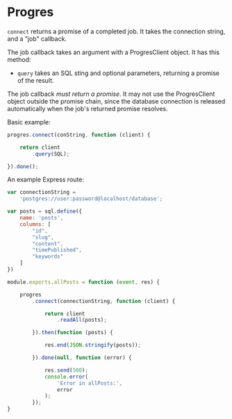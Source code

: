Progres
=======

`connect` returns a promise of a completed job. It takes the connection string, and a "job" callback.

The job callback takes an argument with a ProgresClient object. It has this method:

* `query` takes an SQL sting and optional parameters, returning a promise of the result.

The job callback *must return a promise*. It may not use the ProgresClient object outside the promise chain, since the database connection is released automatically when the job's returned promise resolves.


Basic example:

```js
progres.connect(conString, function (client) {

	return client
		.query(SQL);

}).done();
```




An example Express route:
	
```js
var connectionString =
	'postgres://user:password@localhost/database';

var posts = sql.define({
	name: 'posts',
	columns: [
		"id",
		"slug",
		"content",
		"timePublished",
		"keywords"
	]
})

module.exports.allPosts = function (event, res) {

	progres
		.connect(connectionString, function (client) {

			return client
				.readAll(posts);

		}).then(function (posts) {

			res.end(JSON.stringify(posts));

		}).done(null, function (error) {

			res.send(500);
			console.error(
				'Error in allPosts:',
				error
			);
		});
}
```

